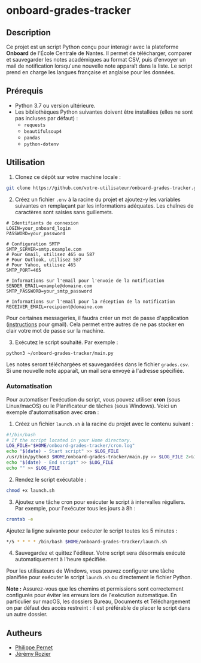 # onboard-grades-tracker

## Description

Ce projet est un script Python conçu pour interagir avec la plateforme **Onboard** de l'École Centrale de Nantes. Il permet de télécharger, comparer et sauvegarder les notes académiques au format CSV, puis d'envoyer un mail de notification lorsqu'une nouvelle note apparaît dans la liste. Le script prend en charge les langues française et anglaise pour les données.

## Prérequis

- Python 3.7 ou version ultérieure.
- Les bibliothèques Python suivantes doivent être installées (elles ne sont pas incluses par défaut) :
  - `requests`
  - `beautifulsoup4`
  - `pandas`
  - `python-dotenv`

## Utilisation
1. Clonez ce dépôt sur votre machine locale :
```bash
git clone https://github.com/votre-utilisateur/onboard-grades-tracker.git
```

2. Créez un fichier `.env` à la racine du projet et ajoutez-y les variables suivantes en remplaçant par les informations adéquates. Les chaînes de caractères sont saisies sans guillemets.
```env
# Identifiants de connexion
LOGIN=your_onboard_login
PASSWORD=your_password

# Configuration SMTP
SMTP_SERVER=smtp.example.com
# Pour Gmail, utilisez 465 ou 587
# Pour Outlook, utilisez 587
# Pour Yahoo, utilisez 465
SMTP_PORT=465

# Informations sur l'email pour l'envoie de la notification
SENDER_EMAIL=example@domaine.com
SMTP_PASSWORD=your_smtp_password

# Informations sur l'email pour la réception de la notification
RECEIVER_EMAIL=recipient@domaine.com
```

Pour certaines messageries, il faudra créer un mot de passe d'application ([instructions](https://support.google.com/accounts/answer/185833?hl=fr) pour gmail). Cela permet entre autres de ne pas stocker en clair votre mot de passe sur la machine.

3. Exécutez le script souhaité. Par exemple :
```bash
python3 ~/onboard-grades-tracker/main.py
```

Les notes seront téléchargées et sauvegardées dans le fichier `grades.csv`.
Si une nouvelle note apparaît, un mail sera envoyé à l'adresse spécifiée.

### Automatisation

Pour automatiser l'exécution du script, vous pouvez utiliser **cron** (sous Linux/macOS) ou le Planificateur de tâches (sous Windows). Voici un exemple d'automatisation avec **cron** :

1. Créez un fichier `launch.sh` à la racine du projet avec le contenu suivant :
  ```bash
  #!/bin/bash
  # If the script located in your Home directory.
  LOG_FILE="$HOME/onboard-grades-tracker/cron.log"
  echo "$(date) - Start script" >> $LOG_FILE
  /usr/bin/python3 $HOME/onboard-grades-tracker/main.py >> $LOG_FILE 2>&1
  echo "$(date) - End script" >> $LOG_FILE
  echo "" >> $LOG_FILE
  ```

2. Rendez le script exécutable :
  ```bash
  chmod +x launch.sh
  ```

3. Ajoutez une tâche cron pour exécuter le script à intervalles réguliers. Par exemple, pour l'exécuter tous les jours à 8h :
  ```bash
  crontab -e
  ```

  Ajoutez la ligne suivante pour exécuter le script toutes les 5 minutes :
  ```bash
  */5 * * * * /bin/bash $HOME/onboard-grades-tracker/launch.sh
  ```

4. Sauvegardez et quittez l'éditeur. Votre script sera désormais exécuté automatiquement à l'heure spécifiée.

Pour les utilisateurs de Windows, vous pouvez configurer une tâche planifiée pour exécuter le script `launch.sh` ou directement le fichier Python.

**Note :** Assurez-vous que les chemins et permissions sont correctement configurés pour éviter les erreurs lors de l'exécution automatique. En particulier sur macOS, les dossiers Bureau, Documents et Téléchargement on par défaut des accès restreint : il est préférable de placer le script dans un autre dossier.

## Autheurs

- [Philippe Pernet](https://github.com/PhPernet)
- [Jérémy Rozier](https://github.com/JeremyRozier)
